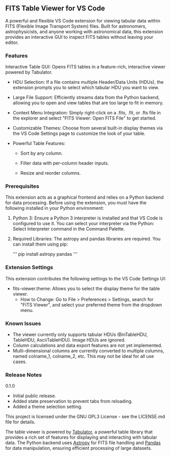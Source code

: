 ## FITS Table Viewer for VS Code

A powerful and flexible VS Code extension for viewing tabular data within FITS (Flexible Image Transport System) files. Built for astronomers, astrophysicists, and anyone working with astronomical data, this extension provides an interactive GUI to inspect FITS tables without leaving your editor.

### Features

Interactive Table GUI: Opens FITS tables in a feature-rich, interactive viewer powered by Tabulator.

* HDU Selection: If a file contains multiple Header/Data Units (HDUs), the extension prompts you to select which tabular HDU you want to view.
* Large File Support: Efficiently streams data from the Python backend, allowing you to open and view tables that are too large to fit in memory.
* Context Menu Integration: Simply right-click on a .fits, .fit, or .fts file in the explorer and select "FITS Viewer: Open FITS File" to get started.
* Customizable Themes: Choose from several built-in display themes via the VS Code Settings page to customize the look of your table.
    
* Powerful Table Features:

    * Sort by any column.

    * Filter data with per-column header inputs.

    * Resize and reorder columns.


### Prerequisites

This extension acts as a graphical frontend and relies on a Python backend for data processing. Before using the extension, you must have the following installed in your Python environment:

1. Python 3: Ensure a Python 3 interpreter is installed and that VS Code is configured to use it. You can select your interpreter via the Python: Select Interpreter command in the Command Palette.

2. Required Libraries: The astropy and pandas libraries are required. You can install them using pip:

    ''' pip install astropy pandas '''

### Extension Settings

This extension contributes the following settings to the VS Code Settings UI:

* fits-viewer.theme: Allows you to select the display theme for the table viewer.
  * How to Change: Go to File > Preferences > Settings, search for "FITS Viewer", and select your preferred theme from the dropdown menu.

### Known Issues

* The viewer currently only supports tabular HDUs (BinTableHDU, TableHDU, AsciiTableHDU). Image HDUs are ignored.
* Column calculations and data export features are not yet implemented.
* Multi-dimensional columns are currently converted to multiple columns, named colname_1, colname_2, etc. This may not be ideal for all use cases.

### Release Notes

0.1.0

* Initial public release.
* Added state preservation to prevent tabs from reloading.
* Added a theme selection setting.

This project is licensed under the GNU GPL3 License - see the LICENSE.md file for details.

The table viewer is powered by [Tabulator](http://tabulator.info/), a powerful table library that provides a rich set of features for displaying and interacting with tabular data. The Python backend uses [Astropy](https://www.astropy.org/) for FITS file handling and [Pandas](https://pandas.pydata.org/) for data manipulation, ensuring efficient processing of large datasets.